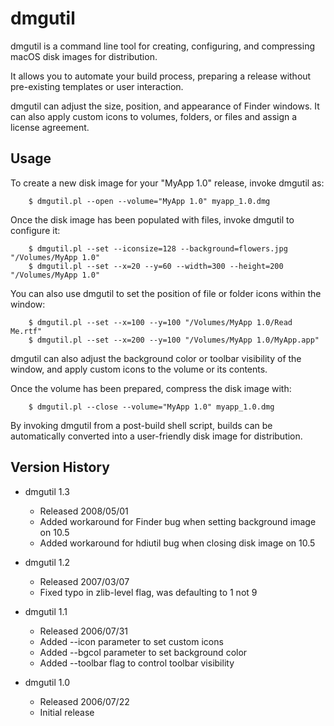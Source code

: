 dmgutil
=======
dmgutil is a command line tool for creating, configuring, and
compressing macOS disk images for distribution.

It allows you to automate your build process, preparing a release
without pre-existing templates or user interaction.

dmgutil can adjust the size, position, and appearance of Finder
windows. It can also apply custom icons to volumes, folders, or files
and assign a license agreement.



Usage
-----
To create a new disk image for your "MyApp 1.0" release, invoke dmgutil as:

```
    $ dmgutil.pl --open --volume="MyApp 1.0" myapp_1.0.dmg
```

Once the disk image has been populated with files, invoke dmgutil to configure it:

```
    $ dmgutil.pl --set --iconsize=128 --background=flowers.jpg "/Volumes/MyApp 1.0"
    $ dmgutil.pl --set --x=20 --y=60 --width=300 --height=200  "/Volumes/MyApp 1.0"
```

You can also use dmgutil to set the position of file or folder icons within the window:

```
    $ dmgutil.pl --set --x=100 --y=100 "/Volumes/MyApp 1.0/Read Me.rtf"
    $ dmgutil.pl --set --x=200 --y=100 "/Volumes/MyApp 1.0/MyApp.app"
```

dmgutil can also adjust the background color or toolbar visibility of
the window, and apply custom icons to the volume or its contents.

Once the volume has been prepared, compress the disk image with:

```
    $ dmgutil.pl --close --volume="MyApp 1.0" myapp_1.0.dmg
```

By invoking dmgutil from a post-build shell script, builds can be
automatically converted into a user-friendly disk image for
distribution.



Version History
---------------
* dmgutil 1.3
  * Released 2008/05/01
  * Added workaround for Finder bug when setting background image on 10.5
  * Added workaround for hdiutil bug when closing disk image on 10.5

* dmgutil 1.2
  * Released 2007/03/07
  * Fixed typo in zlib-level flag, was defaulting to 1 not 9

* dmgutil 1.1
  * Released 2006/07/31
  * Added --icon parameter to set custom icons
  * Added --bgcol parameter to set background color
  * Added --toolbar flag to control toolbar visibility

* dmgutil 1.0
  * Released 2006/07/22
  * Initial release
  
  
